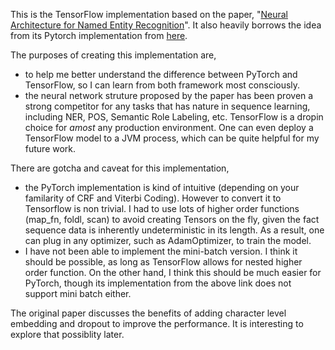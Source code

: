 This is the TensorFlow implementation based on the paper, "[Neural Architecture for Named Entity Recognition](https://arxiv.org/abs/1603.01360)". It also heavily borrows the idea from its Pytorch implementation from [here](http://pytorch.org/tutorials/beginner/nlp/advanced_tutorial.html#advanced-making-dynamic-decisions-and-the-bi-lstm-crf).

The purposes of creating this implementation are,

* to help me better understand the difference between PyTorch and TensorFlow, so I can learn from both framework most consciously.
* the neural network struture proposed by the paper has been proven a strong competitor for any tasks that has nature in sequence learning, including NER, POS, Semantic Role Labeling, etc. TensorFlow is a dropin choice for _amost_ any production environment. One can even deploy a TensorFlow model to a JVM process, which can be quite helpful for my future work.

There are gotcha and caveat for this implementation,

* the PyTorch implementation is kind of intuitive (depending on your familarity of CRF and Viterbi Coding). However to convert it to Tensorflow is non trivial. I had to use lots of higher order functions (map\_fn, foldl, scan) to avoid creating Tensors on the fly, given the fact sequence data is inherently undeterministic in its length. As a result, one can plug in any optimizer, such as AdamOptimizer, to train the model.
* I have not been able to implement the mini-batch version. I think it should be possible, as long as TensorFlow allows for nested higher order function. On the other hand, I think this should be much easier for PyTorch, though its implementation from the above link does not support mini batch either.

The original paper discusses the benefits of adding character level embedding and dropout to improve the performance. It is interesting to explore that possiblity later.
